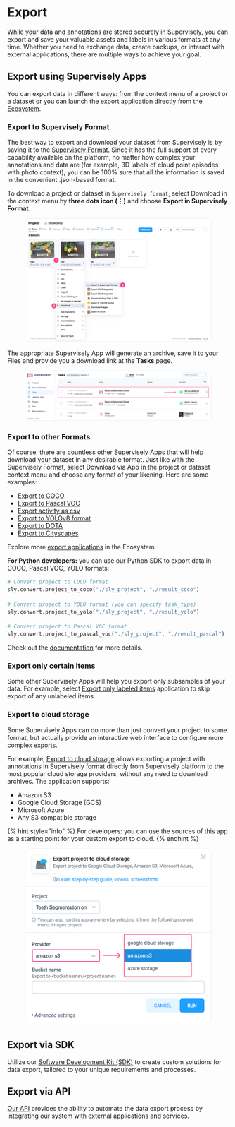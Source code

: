 # Export

While your data and annotations are stored securely in Supervisely, you can export and save your valuable assets and labels in various formats at any time. Whether you need to exchange data, create backups, or interact with external applications, there are multiple ways to achieve your goal.

## Export using Supervisely Apps

You can export data in different ways: from the context menu of a project or a dataset or you can launch the export application directly from the [Ecosystem](https://ecosystem.supervisely.com/export).

### Export to Supervisely Format

The best way to export and download your dataset from Supervisely is by saving it to the [Supervisely Format.](../../supervisely-format.md) Since it has the full support of every capability available on the platform, no matter how complex your annotations and data are (for example, 3D labels of cloud point episodes with photo context), you can be 100% sure that all the information is saved in the convenient .json-based format.

To download a project or dataset in `Supervisely format`, select Download in the context menu by **three dots icon (⋮)** and choose **Export in Supervisely Format**.

<figure><img src="../../../.gitbook/assets/export.png" alt=""><figcaption></figcaption></figure>

The appropriate Supervisely App will generate an archive, save it to your Files and provide you a download link at the **Tasks** page.

<figure><img src="../../../.gitbook/assets/tar.png" alt=""><figcaption></figcaption></figure>

### **Export to other Formats**

Of course, there are countless other Supervisely Apps that will help download your dataset in any desirable format. Just like with the Supervisely Format, select Download via App in the project or dataset context menu and choose any format of your likening. Here are some examples:

* [Export to COCO](hhttps://app.supervisely.com/ecosystem/apps/export-to-coco?id=104)
* [Export to Pascal VOC](https://app.supervisely.com/ecosystem/apps/export-to-pascal-voc?id=71)
* [Export activity as csv](https://app.supervisely.com/ecosystem/apps/export-activity-as-csv?id=86)
* [Export to YOLOv8 format](https://app.supervisely.com/ecosystem/apps/export-to-yolov8?id=252)
* [Export to DOTA](https://app.supervisely.com/ecosystem/apps/export-to-dota?id=205)
* [Export to Cityscapes](https://app.supervisely.com/ecosystem/apps/export-to-cityscapes)

Explore more [export applications](https://app.supervisely.com/ecosystem/export) in the Ecosystem.

**For Python developers:** you can use our Python SDK to export data in COCO, Pascal VOC, YOLO formats:

```python
# Convert project to COCO format
sly.convert.project_to_coco("./sly_project", "./result_coco")

# Convert project to YOLO format (you can specify task_type)
sly.convert.project_to_yolo("./sly_project", "./result_yolo")

# Convert project to Pascal VOC format
sly.convert.project_to_pascal_voc("./sly_project", "./result_pascal")
```

Check out the [documentation](../../Operations-with-Data/Converting-Splitdata.md#convert-data-using-supervisely-python-sdk) for more details.

### **Export only certain items**

Some other Supervisely Apps will help you export only subsamples of your data. For example, select [Export only labeled items](https://ecosystem.supervisely.com/apps/export-only-labeled-items) application to skip export of any unlabeled items.

### **Export to cloud storage**

Some Supervisely Apps can do more than just convert your project to some format, but actually provide an interactive web interface to configure more complex exports.

For example, [Export to cloud storage](https://ecosystem.supervisely.com/apps/export-project-to-cloud-storage) allows exporting a project with annotations in Supervisely format directly from Supervisely platform to the most popular cloud storage providers, without any need to download archives. The application supports:

* Amazon S3
* Google Cloud Storage (GCS)
* Microsoft Azure
* Any S3 compatible storage

{% hint style="info" %}
For developers: you can use the sources of this app as a starting point for your custom export to cloud.
{% endhint %}

<figure><img src="../../../.gitbook/assets/export-to-cloud-st.png" alt=""><figcaption></figcaption></figure>

## **Export via SDK**

Utilize our [Software Development Kit (SDK)](https://supervisely.readthedocs.io/en/latest/sdk\_packages.html) to create custom solutions for data export, tailored to your unique requirements and processes.

## **Export via API**

[Our API](https://api.docs.supervisely.com/) provides the ability to automate the data export process by integrating our system with external applications and services.
